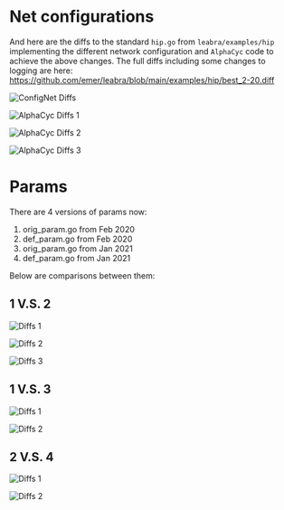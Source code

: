 # Net configurations
And here are the diffs to the standard `hip.go` from `leabra/examples/hip` implementing the different network configuration and `AlphaCyc` code to achieve the above changes.  The full diffs including some changes to logging are here:  https://github.com/emer/leabra/blob/main/examples/hip/best_2-20.diff

![](fig_netconfig_diffs.png?raw=true "ConfigNet Diffs")

![](fig_alphacyc_diffs_1.png?raw=true "AlphaCyc Diffs 1")

![](fig_alphacyc_diffs_2.png?raw=true "AlphaCyc Diffs 2")

![](fig_alphacyc_diffs_3.png?raw=true "AlphaCyc Diffs 3")

# Params
There are 4 versions of params now:
1. orig_param.go from Feb 2020
2. def_param.go from Feb 2020
3. orig_param.go from Jan 2021
3. def_param.go from Jan 2021

Below are comparisons between them:

## 1 V.S. 2
![](1vs2_diffs_1.png?raw=true "Diffs 1")

![](1vs2_diffs_2.png.png?raw=true "Diffs 2")

![](1vs2_diffs_3.png.png?raw=true "Diffs 3")

## 1 V.S. 3
![](1vs3_diffs_1.png?raw=true "Diffs 1")

![](1vs3_diffs_2.png?raw=true "Diffs 2")

## 2 V.S. 4
![](2vs4_diffs_1.png?raw=true "Diffs 1")

![](2vs4_diffs_2.png?raw=true "Diffs 2")